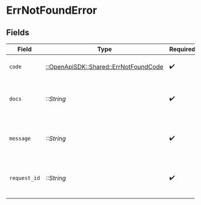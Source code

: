 # ErrNotFoundError


## Fields

| Field                                                                           | Type                                                                            | Required                                                                        | Description                                                                     | Example                                                                         |
| ------------------------------------------------------------------------------- | ------------------------------------------------------------------------------- | ------------------------------------------------------------------------------- | ------------------------------------------------------------------------------- | ------------------------------------------------------------------------------- |
| `code`                                                                          | [::OpenApiSDK::Shared::ErrNotFoundCode](../../models/shared/errnotfoundcode.md) | :heavy_check_mark:                                                              | A machine readable error code.                                                  | NOT_FOUND                                                                       |
| `docs`                                                                          | *::String*                                                                      | :heavy_check_mark:                                                              | A link to our documentation with more details about this error code             | https://bannerify.co/docs/api-reference/errors/code/NOT_FOUND                   |
| `message`                                                                       | *::String*                                                                      | :heavy_check_mark:                                                              | A human readable explanation of what went wrong                                 |                                                                                 |
| `request_id`                                                                    | *::String*                                                                      | :heavy_check_mark:                                                              | Please always include the requestId in your error report                        | req:1234                                                                        |